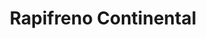 ---
title: "Rapifreno Continental"
url: /guatemala-city/rapifreno-continental/
shop: reparación de automóviles
---